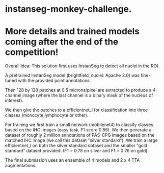 # instanseg-monkey-challenge.

# More details and trained models coming after the end of the competition!


Overall idea:
This solution first uses InstanSeg to detect all nuclei in the ROI. 

A pretrained InstanSeg model (brightfield_nuclei: Apache 2.0) was fine-tuned with the provided point annotations.

Then 128 by 128 patches at 0.5 microns/pixel are extracted to produce a 4-channel image (where the last channel is a binary mask of the nucleus of interest). 

We then give the patches to a efficientnet_l for classification into three classes (monocyte,lymphocyte or other).

For training we first train a small network (mobilenet4) to classify classes based on the IHC images (easy task, F1 score 0.86). We then generate a dataset of roughly 2 million annotations of PAS-CPG images based on the matched IHC image (we call this dataset "silver standard"). We train a large efficientnet_l on both the silver standard dataset and the smaller "gold standard" dataset provided. (F1 = 0.78 on silver and F1 = 0.76 on gold).

The final submission uses an ensemble of 4 models and 2 x 4 TTA augmentations. 


